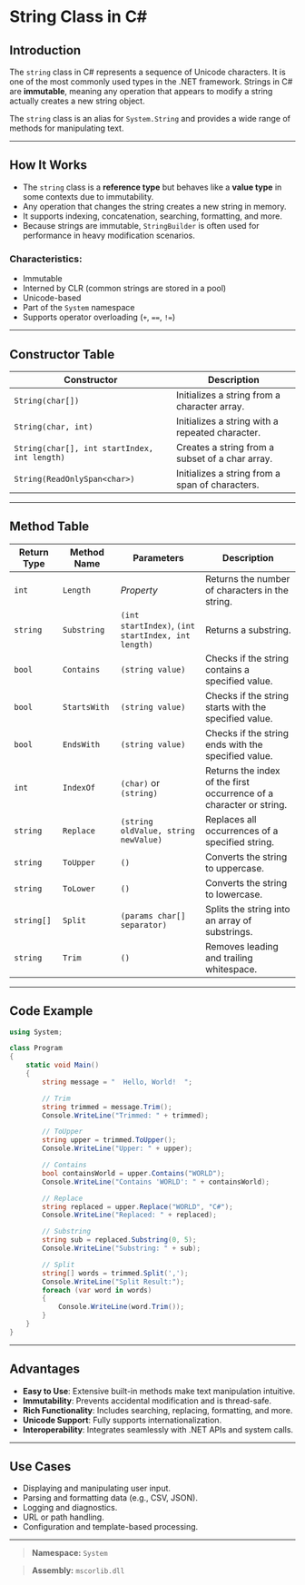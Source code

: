 # String Class in C\#

## Introduction

The `string` class in C# represents a sequence of Unicode characters. It is one of the most commonly used types in the .NET framework. Strings in C# are **immutable**, meaning any operation that appears to modify a string actually creates a new string object.

The `string` class is an alias for `System.String` and provides a wide range of methods for manipulating text.

---

## How It Works

* The `string` class is a **reference type** but behaves like a **value type** in some contexts due to immutability.
* Any operation that changes the string creates a new string in memory.
* It supports indexing, concatenation, searching, formatting, and more.
* Because strings are immutable, `StringBuilder` is often used for performance in heavy modification scenarios.

### Characteristics:

* Immutable
* Interned by CLR (common strings are stored in a pool)
* Unicode-based
* Part of the `System` namespace
* Supports operator overloading (`+`, `==`, `!=`)

---

## Constructor Table

| Constructor                                  | Description                                     |
| -------------------------------------------- | ----------------------------------------------- |
| `String(char[])`                             | Initializes a string from a character array.    |
| `String(char, int)`                          | Initializes a string with a repeated character. |
| `String(char[], int startIndex, int length)` | Creates a string from a subset of a char array. |
| `String(ReadOnlySpan<char>)`                 | Initializes a string from a span of characters. |

---

## Method Table

| Return Type | Method Name  | Parameters                                         | Description                                                         |
| ----------- | ------------ | -------------------------------------------------- | ------------------------------------------------------------------- |
| `int`       | `Length`     | *Property*                                         | Returns the number of characters in the string.                     |
| `string`    | `Substring`  | `(int startIndex)`, `(int startIndex, int length)` | Returns a substring.                                                |
| `bool`      | `Contains`   | `(string value)`                                   | Checks if the string contains a specified value.                    |
| `bool`      | `StartsWith` | `(string value)`                                   | Checks if the string starts with the specified value.               |
| `bool`      | `EndsWith`   | `(string value)`                                   | Checks if the string ends with the specified value.                 |
| `int`       | `IndexOf`    | `(char)` or `(string)`                             | Returns the index of the first occurrence of a character or string. |
| `string`    | `Replace`    | `(string oldValue, string newValue)`               | Replaces all occurrences of a specified string.                     |
| `string`    | `ToUpper`    | `()`                                               | Converts the string to uppercase.                                   |
| `string`    | `ToLower`    | `()`                                               | Converts the string to lowercase.                                   |
| `string[]`  | `Split`      | `(params char[] separator)`                        | Splits the string into an array of substrings.                      |
| `string`    | `Trim`       | `()`                                               | Removes leading and trailing whitespace.                            |

---

## Code Example

```csharp
using System;

class Program
{
    static void Main()
    {
        string message = "  Hello, World!  ";

        // Trim
        string trimmed = message.Trim();
        Console.WriteLine("Trimmed: " + trimmed);

        // ToUpper
        string upper = trimmed.ToUpper();
        Console.WriteLine("Upper: " + upper);

        // Contains
        bool containsWorld = upper.Contains("WORLD");
        Console.WriteLine("Contains 'WORLD': " + containsWorld);

        // Replace
        string replaced = upper.Replace("WORLD", "C#");
        Console.WriteLine("Replaced: " + replaced);

        // Substring
        string sub = replaced.Substring(0, 5);
        Console.WriteLine("Substring: " + sub);

        // Split
        string[] words = trimmed.Split(',');
        Console.WriteLine("Split Result:");
        foreach (var word in words)
        {
            Console.WriteLine(word.Trim());
        }
    }
}
```

---

## Advantages

* **Easy to Use**: Extensive built-in methods make text manipulation intuitive.
* **Immutability**: Prevents accidental modification and is thread-safe.
* **Rich Functionality**: Includes searching, replacing, formatting, and more.
* **Unicode Support**: Fully supports internationalization.
* **Interoperability**: Integrates seamlessly with .NET APIs and system calls.

---

## Use Cases

* Displaying and manipulating user input.
* Parsing and formatting data (e.g., CSV, JSON).
* Logging and diagnostics.
* URL or path handling.
* Configuration and template-based processing.

---

> **Namespace:** `System`

> **Assembly:** `mscorlib.dll`
